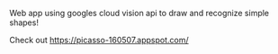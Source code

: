 Web app using googles cloud vision api to draw and recognize simple shapes!

Check out https://picasso-160507.appspot.com/
